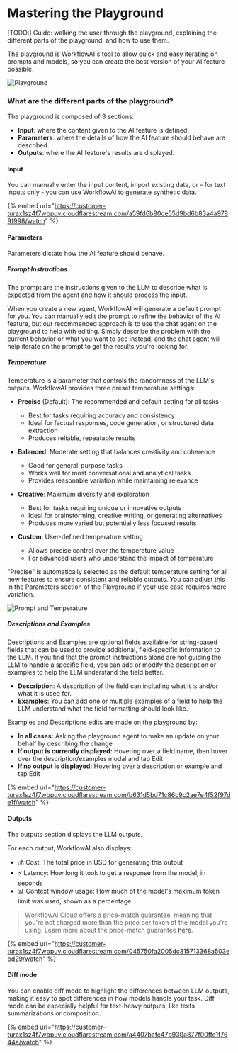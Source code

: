 # Mastering the Playground

[TODO:]
Guide: walking the user through the playground, explaining the different parts of the playground, and how to use them.

The playground is WorkflowAI's tool to allow quick and easy iterating on prompts and models, so you can create the best version of your AI feature possible.

![Playground](../assets/images/playground-fullscreen.png)

### What are the different parts of the playground?

The playground is composed of 3 sections:
- **Input**: where the content given to the AI feature is defined.
- **Parameters**: where the details of how the AI feature should behave are described.
- **Outputs**: where the AI feature's results are displayed.

#### Input
You can manually enter the input content, import existing data, or - for text inputs only -  you can use WorkflowAI to generate synthetic data.

{% embed url="https://customer-turax1sz4f7wbpuv.cloudflarestream.com/a59fd6b80ce55d9bd6b83a4a9789f998/watch" %}

#### Parameters
Parameters dictate how the AI feature should behave.  

##### Prompt Instructions
The prompt are the instructions given to the LLM to describe what is expected from the agent and how it should process the input.

When you create a new agent, WorkflowAI will generate a default prompt for you. You can manually edit the prompt to refine the behavior of the AI feature, but our recommended approach is to use the chat agent on the playground to help with editing. Simply describe the problem with the current behavior or what you want to see instead, and the chat agent will help iterate on the prompt to get the results you're looking for.

##### Temperature
Temperature is a parameter that controls the randomness of the LLM's outputs. WorkflowAI provides three preset temperature settings:

- **Precise** (Default): The recommended and default setting for all tasks
  - Best for tasks requiring accuracy and consistency
  - Ideal for factual responses, code generation, or structured data extraction
  - Produces reliable, repeatable results

- **Balanced**: Moderate setting that balances creativity and coherence
  - Good for general-purpose tasks
  - Works well for most conversational and analytical tasks
  - Provides reasonable variation while maintaining relevance

- **Creative**: Maximum diversity and exploration
  - Best for tasks requiring unique or innovative outputs
  - Ideal for brainstorming, creative writing, or generating alternatives
  - Produces more varied but potentially less focused results
- **Custom**: User-defined temperature setting
  - Allows precise control over the temperature value
  - For advanced users who understand the impact of temperature

"Precise" is automatically selected as the default temperature setting for all new features to ensure consistent and reliable outputs. You can adjust this in the Parameters section of the Playground if your use case requires more variation.

![Prompt and Temperature](../assets/images/playground/parameters.png)

##### Descriptions and Examples

Descriptions and Examples are optional fields available for string-based fields that can be used to provide additional, field-specific information to the LLM. If you find that the prompt instructions alone are not guiding the LLM to handle a specific field, you can add or modify the description or examples to help the LLM understand the field better.

- **Description**: A description of the field can including what it is and/or what it is used for.
- **Examples**: You can add one or multiple examples of a field to help the LLM understand what the field formatting should look like.

Examples and Descriptions edits are made on the playground by:
- **In all cases:** Asking the playground agent to make an update on your behalf by describing the change
- **If output is currently displayed:** Hovering over a field name, then hover over the description/examples modal and tap Edit
- **If no output is displayed:** Hovering over a description or example and tap Edit

{% embed url="https://customer-turax1sz4f7wbpuv.cloudflarestream.com/b631d5bd71c86c9c2ae7e4f52f97de1f/watch" %}

#### Outputs
The outputs section displays the LLM outputs.

For each output, WorkflowAI also displays:
- 💰 Cost: The total price in USD for generating this output
- ⚡ Latency: How long it took to get a response from the model, in seconds
- 📊 Context window usage: How much of the model's maximum token limit was used, shown as a percentage

> WorkflowAI Cloud offers a price-match guarantee, meaning that you're not charged more than the price per token of the model you're using. Learn more about the price-match guarantee [here](https://workflowai.com/pricing).

{% embed url="https://customer-turax1sz4f7wbpuv.cloudflarestream.com/045750fa2005dc315713368a503ebd29/watch" %}

#### Diff mode
You can enable diff mode to highlight the differences between LLM outputs, making it easy to spot differences in how models handle your task. Diff mode can be especially helpful for text-heavy outputs, like texts summarizations or composition.

{% embed url="https://customer-turax1sz4f7wbpuv.cloudflarestream.com/a4407bafc47b930a877f00ffe1f7644a/watch" %}